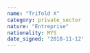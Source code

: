 ```yaml
---
name: "Trifold X"
category: private_sector
nature: "Entreprise"
nationality: MYS
date_signed: '2018-11-12'
---
```

    